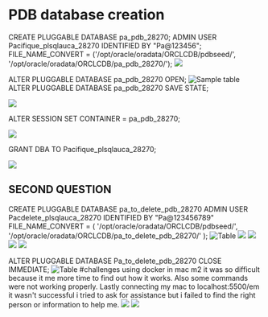 # PDB database creation
CREATE PLUGGABLE DATABASE pa_pdb_28270;
  ADMIN USER Pacifique_plsqlauca_28270 IDENTIFIED BY "Pa@123456";
  FILE_NAME_CONVERT = ('/opt/oracle/oradata/ORCLCDB/pdbseed/', '/opt/oracle/oradata/ORCLCDB/pa_pdb_28270/');
![](https://github.com/i-paccy/new-plsql/blob/main/Screenshot%202025-10-07%20at%2020.46.48.png?raw=true)

ALTER PLUGGABLE DATABASE pa_pdb_28270 OPEN;
![Sample table](https://github.com/i-paccy/new-plsql/blob/main/1.png?raw=true)
ALTER PLUGGABLE DATABASE pa_pdb_28270 SAVE STATE;

![](https://github.com/i-paccy/new-plsql/blob/main/2.png?raw=true)

ALTER SESSION SET CONTAINER = pa_pdb_28270;

![](https://github.com/i-paccy/new-plsql/blob/main/3.png?raw=true)

GRANT DBA TO Pacifique_plsqlauca_28270;

![](https://github.com/i-paccy/new-plsql/blob/main/4.png?raw=true)

## SECOND QUESTION
CREATE PLUGGABLE DATABASE pa_to_delete_pdb_28270
  ADMIN USER Pacdelete_plsqlauca_28270 IDENTIFIED BY "Pa@123456789"
  FILE_NAME_CONVERT = (
    '/opt/oracle/oradata/ORCLCDB/pdbseed/',
    '/opt/oracle/oradata/ORCLCDB/pa_to_delete_pdb_28270/'
  );
![Table](https://github.com/i-paccy/new-plsql/blob/main/D1.png?raw=true)
![](https://github.com/i-paccy/new-plsql/blob/main/D2.png?raw=true)
![](https://github.com/i-paccy/new-plsql/blob/main/D3.png?raw=true)
![](https://github.com/i-paccy/new-plsql/blob/main/D4.png?raw=true)
![](https://github.com/i-paccy/new-plsql/blob/main/D5.png?raw=true)

ALTER PLUGGABLE DATABASE Pa_to_delete_pdb_28270 CLOSE IMMEDIATE;
![Table](https://github.com/i-paccy/new-plsql/blob/main/D6.png?raw=true)
#challenges 
using docker in mac m2 it was so difficult because it me more time to find out how it works. Also some commands were not working properly.
Lastly connecting my mac to localhost:5500/em it wasn't successful i tried to ask for assistance but i failed to find the right person or information to help me.
![](https://github.com/i-paccy/new-plsql/blob/main/F6.png?raw=true)
![](https://github.com/i-paccy/new-plsql/blob/main/f7.png?raw=true)
